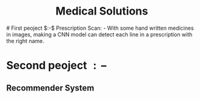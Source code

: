 <h1 align="center">Medical Solutions</h1>
# First peoject $:-$
  Prescription Scan:
    - With some hand written medicines in images, making a CNN model can detect each line in a prescription with the right name.
  
  
# Second peoject $:-$
  ## Recommender System
